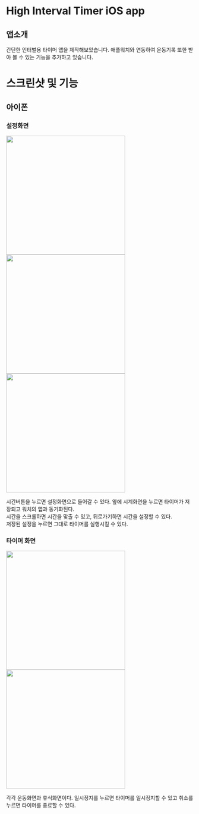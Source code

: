 # High Interval Timer iOS app

## 앱소개
간단한 인터벌용 타이머 앱을 제작해보았습니다. 애플워치와 연동하여 운동기록 또한 받아 볼 수 있는 기능을 추가하고 있습니다.

# 스크린샷 및 기능

## 아이폰

### 설정화면
<div>
  <div>
    <img src="https://github.com/wnsdud1302/HITTimer/assets/63913862/b5920bb2-6d86-413c-838a-2a38e8ca423f" width="320"/>
    <img src="https://github.com/wnsdud1302/HITTimer/assets/63913862/d9ed5e1b-54a2-4bb1-971d-443a71c167f5" width="320"/>
    <img src="https://github.com/wnsdud1302/HITTimer/assets/63913862/70aca383-a06a-4d4c-a32a-71c7507c3522" width="320"/>
  </div>
  <div>
    <p>
      시간버튼을 누르면 설정화면으로 들어갈 수 있다. 옆에 시계화면을 누르면 타이머가 저장되고 워치의 앱과 동기화된다.
      <br>
      시간을 스크롤하면 시간을 맞출 수 있고, 뒤로가기하면 시간을 설정할 수 있다.
      <br>
      저장된 설정을 누르면 그대로 타이머를 실행시킬 수 있다.
    </p>
  </div>
</div>

### 타이머 화면

<div>
  <img src="https://github.com/wnsdud1302/HITTimer/assets/63913862/b1ad22ac-1480-4825-8a1a-6cd5185c1d5d" width="320"/>
  <img src="https://github.com/wnsdud1302/HITTimer/assets/63913862/ccf600b6-98b0-4cbc-8778-57963185531c" width="320"/>
  <p>
      각각 운동화면과 휴식화면이다. 일시정지를 누르면 타이머를 일시정지할 수 있고 취소를 누르면 타이머를 종료할 수 있다.
  </p>
</div>


